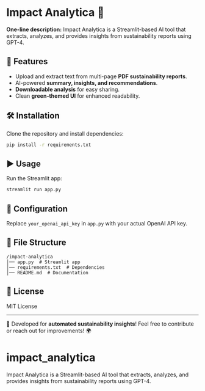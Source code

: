 # Impact Analytica 🌱

**One-line description:**
Impact Analytica is a Streamlit-based AI tool that extracts, analyzes, and provides insights from sustainability reports using GPT-4.

## 🚀 Features
- Upload and extract text from multi-page **PDF sustainability reports**.
- AI-powered **summary, insights, and recommendations**.
- **Downloadable analysis** for easy sharing.
- Clean **green-themed UI** for enhanced readability.

## 🛠 Installation
Clone the repository and install dependencies:
```bash
pip install -r requirements.txt
```

## ▶️ Usage
Run the Streamlit app:
```bash
streamlit run app.py
```

## 🔑 Configuration
Replace `your_openai_api_key` in `app.py` with your actual OpenAI API key.

## 📂 File Structure
```
/impact-analytica
│── app.py  # Streamlit app
│── requirements.txt  # Dependencies
│── README.md  # Documentation
```

## 📝 License
MIT License

---

🚀 Developed for **automated sustainability insights**! Feel free to contribute or reach out for improvements! 🌍
# impact_analytica
Impact Analytica is a Streamlit-based AI tool that extracts, analyzes, and provides insights from sustainability reports using GPT-4.
